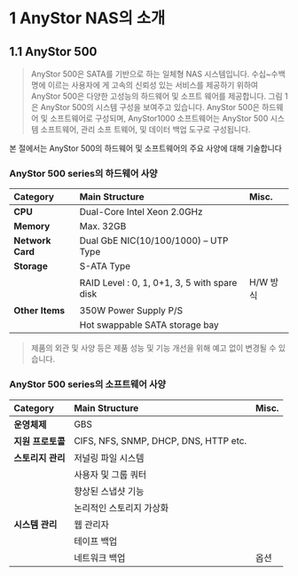 # 1 AnyStor NAS의 소개

## 1.1 AnyStor 500

> AnyStor 500은 SATA를 기반으로 하는 일체형 NAS 시스템입니다. 수십~수백 명에 이르는 사용자에
게 고속의 신뢰성 있는 서비스를 제공하기 위하여 AnyStor 500은 다양한 고성능의 하드웨어 및 소프트
웨어를 제공합니다. 그림 1은 AnyStor 500의 시스템 구성을 보여주고 있습니다. AnyStor 500은 하드웨
어 및 소프트웨어로 구성되며, AnyStor1000 소프트웨어는 AnyStor 500 시스템 소프트웨어, 관리 소프
트웨어, 및 데이터 백업 도구로 구성됩니다.  
>

본 절에서는 AnyStor 500의 하드웨어 및 소프트웨어의 주요 사양에 대해 기술합니다

### AnyStor 500 series의 하드웨어 사양
| Category          | Main Structure     | Misc.             |
| :-----------	     | :--------                  | :--------             |
| **CPU**                   | Dual-Core Intel Xeon 2.0GHz        |            |
| **Memory**            | Max. 32GB          | |
| **Network Card**   |  Dual GbE NIC(10/100/1000) – UTP Type    | |
| **Storage**             | S-ATA Type              | |
|                                    | RAID Level : 0, 1, 0+1, 3, 5 with spare disk  | H/W 방식   |
| **Other Items**      | 350W Power Supply P/S               | |
|                                    | Hot swappable SATA storage bay  | |

> 제품의 외관 및 사양 등은 제품 성능 및 기능 개선을 위해 예고 없이 변경될 수 있습니다.

### AnyStor 500 series의 소프트웨어 사양
| Category          | Main Structure     | Misc.             |
| :------------     | :--------                  | :--------             |
| **운영체제**               |  GBS        |            |
| **지원 프로토콜**        | CIFS, NFS, SNMP, DHCP, DNS, HTTP etc. | |
| **스토리지 관리**        | 저널링 파일 시스템   | |
|                                    | 사용자 및 그룹 쿼터    | |
|                                    | 향상된 스냅샷 기능 | |
|                                    | 논리적인 스토리지 가상화 | |
| **시스템 관리**          | 웹 관리자               | |
|                                    | 테이프 백업  | |
|                                    | 네트워크 백업   | 옵션 |
